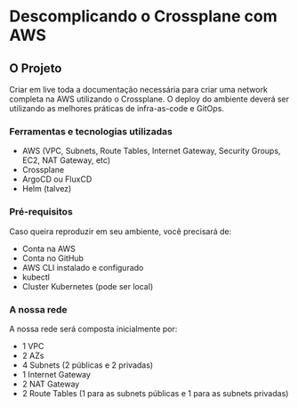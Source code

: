 # Descomplicando o Crossplane com AWS

## O Projeto

Criar em live toda a documentação necessária para criar uma network completa na AWS utilizando o Crossplane.
O deploy do ambiente deverá ser utilizando as melhores práticas de infra-as-code e GitOps.

### Ferramentas e tecnologias utilizadas

- AWS (VPC, Subnets, Route Tables, Internet Gateway, Security Groups, EC2, NAT Gateway, etc)
- Crossplane
- ArgoCD ou FluxCD
- Helm (talvez)

### Pré-requisitos

Caso queira reproduzir em seu ambiente, você precisará de:

- Conta na AWS
- Conta no GitHub
- AWS CLI instalado e configurado
- kubectl
- Cluster Kubernetes (pode ser local)


### A nossa rede

A nossa rede será composta inicialmente por:

- 1 VPC
- 2 AZs
- 4 Subnets (2 públicas e 2 privadas)
- 1 Internet Gateway
- 2 NAT Gateway
- 2 Route Tables (1 para as subnets públicas e 1 para as subnets privadas)
